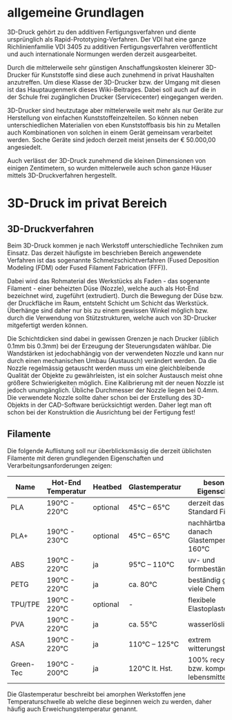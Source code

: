 # allgemeine Grundlagen

3D-Druck gehört zu den additiven Fertigungsverfahren und diente ursprünglich als Rapid-Prototyping-Verfahren.
Der VDI hat eine ganze Richlinienfamilie VDI 3405 zu additiven Fertigungsverfahren veröffentlicht und auch internationale Normungen 
werden derzeit ausgearbeitet.

Durch die mittelerweile sehr günstigen Anschaffungskosten kleinerer 3D-Drucker für Kunststoffe sind diese auch zunehmend in privat 
Haushalten anzutreffen. Um diese Klasse der 3D-Drucker bzw. der Umgang mit diesen ist das Hauptaugenmerk dieses Wiki-Beitrages. 
Dabei soll auch auf die in der Schule frei zugänglichen Drucker (Servicecenter) eingegangen werden.

3D-Drucker sind heutzutage aber mittelerweile weit mehr als nur Geräte zur Herstellung von einfachen Kunststoffeinzelteilen. 
So können neben unterschiedlichen Materialien von eben Kunststoffbasis bis hin zu Metallen auch Kombinationen von solchen in einem 
Gerät gemeinsam verarbeitet werden. Soche Geräte sind jedoch derzeit meist jenseits der € 50.000,00 angesiedelt.

Auch verlässt der 3D-Druck zunehmend die kleinen Dimensionen von einigen Zentimetern, so wurden mittelerweile auch schon ganze Häuser mittels 3D-Druckverfahren hergestellt.

# 3D-Druck im privat Bereich

## 3D-Druckverfahren

Beim 3D-Druck kommen je nach Werkstoff unterschiedliche Techniken zum Einsatz. Das derzeit häufigste im beschrieben Bereich angewendete 
Verfahren ist das sogenannte Schmelzschichtverfahren (Fused Deposition Modeling (FDM) oder Fused Filament Fabrication (FFF)).

Dabei wird das Rohmaterial des Werkstücks als Faden - das sogenante Filament - einer beheizten Düse (Nozzle), welche auch als Hot-End 
bezeichnet wird, zugeführt (extrudiert). Durch die Bewegung der Düse bzw. der Druckfläche im Raum, entsteht Schicht um Schicht das Werkstück. 
Überhänge sind daher nur bis zu einem gewissen Winkel möglich bzw. durch die Verwendung von Stützstrukturen, welche auch von 3D-Drucker 
mitgefertigt werden können.

Die Schichtdicken sind dabei in gewissen Grenzen je nach Drucker (üblich 0.1mm bis 0.3mm) bei der Erzeugung der Steuerungsdaten wählbar. 
Die Wandstärken ist jedochabhängig von der verwendeten Nozzle und kann nur durch einen mechanischen Umbau (Austausch) verändert werden. 
Da die Nozzle regelmässig getauscht werden muss um eine gleichbleibende Qualität der Objekte zu gewährleisten, ist ein solcher Austausch 
meist ohne größere Schwierigkeiten möglich. Eine Kalibrierung mit der neuen Nozzle ist jedoch unumgänglich. Übliche Durchmesser der Nozzle 
liegen bei 0.4mm. Die verwendete Nozzle sollte daher schon bei der Erstellung des 3D-Objekts in der CAD-Software berücksichtigt werden. 
Daher legt man oft schon bei der Konstruktion die Ausrichtung bei der Fertigung fest!

## Filamente

Die folgende Auflistung soll nur überblicksmässig die derzeit üblichsten Filamente mit deren grundlegenden Eigenschaften und 
Verarbeitungsanforderungen zeigen:

 **Name**  | **Hot-End Temperatur** | **Heatbed** | **Glastemperatur** | **besondere Eigenschaften**                           
-----------|------------------------|-------------|--------------------|-------------------------------------------------------
 PLA       | 190°C - 220°C          | optional    | 45°C –  65°C       | derzeit das Standard Filament                         
 PLA+      | 190°C - 230°C          | optional    | 45°C –  65°C       | nachhärtbares PLA, danach Glastemperatur bis 160°C    
 ABS       | 190°C - 220°C          | ja          | 95°C – 110°C       | uv- und formbeständig                                 
 PETG      | 190°C - 220°C          | ja          | ca. 80°C           | beständig gegen viele Chemikalien                     
 TPU/TPE   | 190°C - 220°C          | optional    | -                  | flexibele Elastoplaste                                
 PVA       | 190°C - 220°C          | ja          | ca. 55°C           | wasserlöslich                                         
 ASA       | 190°C - 220°C          | ja          | 110°C – 125°C      | extrem witterungsbeständig                            
 Green-Tec | 190°C - 200°C          | ja          | 120°C lt. Hst.     | 100% recycelbar, bzw. kompostierbar, lebensmittelecht 

Die Glastemperatur beschreibt bei amorphen Werkstoffen jene Temperaturschwelle ab welche diese beginnen weich zu werden, 
daher häufig auch Erweichungstemperatur genannt.
